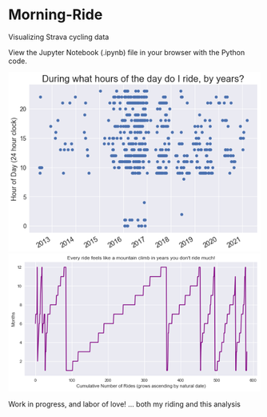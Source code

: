 # Morning-Ride
Visualizing Strava cycling data

View the Jupyter Notebook (.ipynb) file in your browser with the Python code.

<img src="plot by hour of day and year.png" alt="Scatterplot grap of my bike rides by Hours of the day and years">


<img src="plot by month and cum rides.png" alt="Stepped line graph of my bike rides by Months showing the growth of total rides over time and annual patterns">

Work in progress, and labor of love! ... both my riding and this analysis
